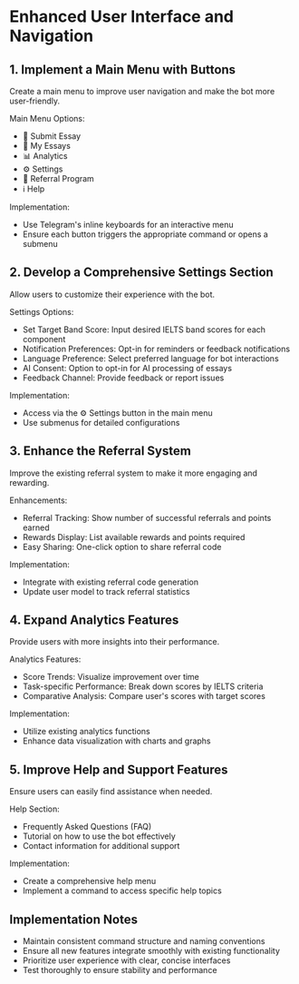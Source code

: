 
# Enhanced User Interface and Navigation

## 1. Implement a Main Menu with Buttons

Create a main menu to improve user navigation and make the bot more user-friendly.

Main Menu Options:
- 📝 Submit Essay
- 📂 My Essays
- 📊 Analytics
- ⚙️ Settings
- 🎁 Referral Program
- ℹ️ Help

Implementation:
- Use Telegram's inline keyboards for an interactive menu
- Ensure each button triggers the appropriate command or opens a submenu

## 2. Develop a Comprehensive Settings Section

Allow users to customize their experience with the bot.

Settings Options:
- Set Target Band Score: Input desired IELTS band scores for each component
- Notification Preferences: Opt-in for reminders or feedback notifications
- Language Preference: Select preferred language for bot interactions
- AI Consent: Option to opt-in for AI processing of essays
- Feedback Channel: Provide feedback or report issues

Implementation:
- Access via the ⚙️ Settings button in the main menu
- Use submenus for detailed configurations

## 3. Enhance the Referral System

Improve the existing referral system to make it more engaging and rewarding.

Enhancements:
- Referral Tracking: Show number of successful referrals and points earned
- Rewards Display: List available rewards and points required
- Easy Sharing: One-click option to share referral code

Implementation:
- Integrate with existing referral code generation
- Update user model to track referral statistics

## 4. Expand Analytics Features

Provide users with more insights into their performance.

Analytics Features:
- Score Trends: Visualize improvement over time
- Task-specific Performance: Break down scores by IELTS criteria
- Comparative Analysis: Compare user's scores with target scores

Implementation:
- Utilize existing analytics functions
- Enhance data visualization with charts and graphs

## 5. Improve Help and Support Features

Ensure users can easily find assistance when needed.

Help Section:
- Frequently Asked Questions (FAQ)
- Tutorial on how to use the bot effectively
- Contact information for additional support

Implementation:
- Create a comprehensive help menu
- Implement a command to access specific help topics

## Implementation Notes

- Maintain consistent command structure and naming conventions
- Ensure all new features integrate smoothly with existing functionality
- Prioritize user experience with clear, concise interfaces
- Test thoroughly to ensure stability and performance